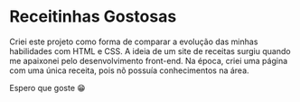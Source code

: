 # Receitinhas Gostosas

Criei este projeto como forma de comparar a evolução das minhas habilidades com HTML e CSS.
A ideia de um site de receitas surgiu quando me apaixonei pelo desenvolvimento front-end. Na época, criei uma página com uma única receita, pois nõ possuía conhecimentos na área.

Espero que goste 😁
